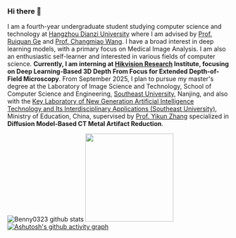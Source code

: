 ### Hi there 👋
I am a fourth-year undergraduate student studying computer science and technology at [Hangzhou Dianzi University](https://www.hdu.edu.cn/main.htm) where I am advised by [Prof. Ruiquan Ge](https://faculty.hdu.edu.cn/jsjxy/grq/main.htm) and [Prof. Changmiao Wang](https://www.sribd.cn/teacher/505). I have a broad interest in deep learning models, with a primary focus on Medical Image Analysis. I am also an enthusiastic self-learner and interested in various fields of computer science. **Currently, I am interning at [Hikvision Research](https://www.hikvision.com/cn/) Institute, focusing on Deep Learning-Based 3D Depth From Focus for Extended Depth-of-Field Microscopy**. From September 2025, I plan to pursue my master's degree at the Laboratory of Image Science and Technology, School of Computer Science and Engineering, [Southeast University](https://www.seu.edu.cn), Nanjing, and also with the [Key Laboratory of New Generation Artificial Intelligence Technology and Its Interdisciplinary Applications (Southeast University)](https://aiia.seu.edu.cn), Ministry of Education, China, supervised by [Prof. Yikun Zhang](https://cs.seu.edu.cn/yikun/) specialized in **Diffusion Model-Based CT Metal Artifact Reduction**.

![Benny0323 github stats](https://github-readme-stats.vercel.app/api?username=Benny0323&show_icons=true&hide_border=true&theme=tokyonight&count_private=true)
<img src="https://github-readme-stats.vercel.app/api/top-langs/?username=Benny0323&layout=compact&card_width=450" height="200px"/>
[![Ashutosh's github activity graph](https://github-readme-activity-graph.vercel.app/graph?username=Benny0323&theme=react)](https://github.com/ashutosh00710/github-readme-activity-graph)
<!--
**Benny0323/Benny0323** is a ✨ _special_ ✨ repository because its `README.md` (this file) appears on your GitHub profile.

Here are some ideas to get you started:

- 🔭 I’m currently working on ...
- 🌱 I’m currently learning ...
- 👯 I’m looking to collaborate on ...
- 🤔 I’m looking for help with ...
- 💬 Ask me about ...
- 📫 How to reach me: ...
- 😄 Pronouns: ...
- ⚡ Fun fact: ...
-->
